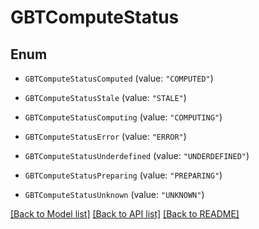 # GBTComputeStatus

## Enum


* `GBTComputeStatusComputed` (value: `"COMPUTED"`)

* `GBTComputeStatusStale` (value: `"STALE"`)

* `GBTComputeStatusComputing` (value: `"COMPUTING"`)

* `GBTComputeStatusError` (value: `"ERROR"`)

* `GBTComputeStatusUnderdefined` (value: `"UNDERDEFINED"`)

* `GBTComputeStatusPreparing` (value: `"PREPARING"`)

* `GBTComputeStatusUnknown` (value: `"UNKNOWN"`)


[[Back to Model list]](../README.md#documentation-for-models) [[Back to API list]](../README.md#documentation-for-api-endpoints) [[Back to README]](../README.md)


